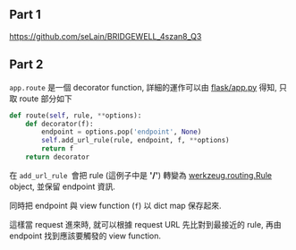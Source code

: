 ## Part 1

https://github.com/seLain/BRIDGEWELL_4szan8_Q3

## Part 2

`app.route` 是一個 decorator function, 詳細的運作可以由 [flask/app.py](https://github.com/pallets/flask/blob/master/flask/app.py) 得知, 只取 route 部分如下
```python
def route(self, rule, **options):
	def decorator(f):
        endpoint = options.pop('endpoint', None)
        self.add_url_rule(rule, endpoint, f, **options)
        return f
    return decorator
```
在 `add_url_rule	`會把 rule (這例子中是 **'/'**) 轉變為 [werkzeug.routing.Rule](https://github.com/pallets/werkzeug/blob/master/werkzeug/routing.py) object, 並保留 endpoint 資訊.

同時把 endpoint 與 view function (`f`) 以 dict map 保存起來.

這樣當 request 進來時, 就可以根據 request URL 先比對到最接近的 rule, 再由 endpoint 找到應該要觸發的 view function.
